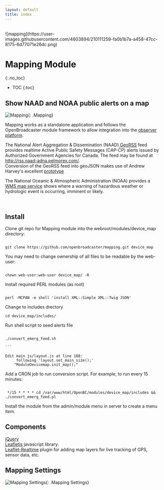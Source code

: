 ```yaml
---
layout: default
title: index
---
```

<br/>
![mapping](https://user-images.githubusercontent.com/4603894/210111259-fa0b1b7a-a458-47cc-8175-6d77071e26dc.png)

# Mapping Module
{:.no_toc}

* TOC
{:toc}

## Show NAAD and NOAA public alerts on a map

![ Mapping](img/mapping.jpg ){: .Mapping}

Mapping works as a standalone application and follows the OpenBroadcaster module framework to allow integration into the <a href="https://github.com/openbroadcaster/observer"> observer platform</a>.

The National Alert Aggregation & Dissemination (NAAD)<a href="https://pelmorex.com/"> GeoRSS</a> feed provides realtime Active Public Safety Messages (CAP-CP) alerts issued by Authorized Government Agencies for Canada. The feed may be found at <a href="http://rss.naad-adna.pelmorex.com/">http://rss.naad-adna.pelmorex.com/</a>.<br> Conversion of the GeoRSS feed into geoJSON makes use of Andrew Harvey's excellent <a href="https://github.com/andrewharvey/map.rfs"> prototype</a>

The National Oceanic & Atmospheric Administration (NOAA) provides a <a href="https://idpgis.ncep.noaa.gov/arcgis/rest/services/NWS_Forecasts_Guidance_Warnings/watch_warn_adv/MapServer">WMS map service</a> shows where a warning of hazardous weather or hydrologic event is occurring, imminent or likely.

<br/>

## Install

Clone git repo for Mapping module into the webroot/modules/device_map directory: 
 
````

git clone https://github.com/openbroadcaster/mapping.git device_map

````
You may need to change ownership of all files to be readable by the web-user:

````

chown web-user:web-user device_map/ -R

````

Install required PERL modules (as root)

````

perl -MCPAN -e shell 'install XML::Simple XML::Twig JSON'

````

Change to includes drectory

````
cd device_map/includes/

````
	
Run shell script to seed alerts file

````

./convert_emerg_feed.sh 

```

Edit main js/layout.js at line 188:
     following 'layout.set_main_size();'
	"ModuleDevicemap.init_map();"

````

Add a CRON job to run conversion script. For example, to run every 15 minutes:

````

 */15 * * * * cd /var/www/html/OpenBC/modules/device_map/includes && ./convert_emerg_feed.pl

````

Install the module from the admin/module menu in server to create a menu item.

## Components

<a href="http://jquery.com">jQuery</a><br>
<a href="http://leafletjs.com">Leafletjs</a> javascript library.<br>
<a href="https://github.com/perliedman/leaflet-realtime">Leaflet-Realtime</a> plugin for adding map layers for live tracking of GPS, sensor data, etc.

## Mapping Settings
![ Mapping Settings](img/mapping_settings.png ){: .Mapping Settings}

